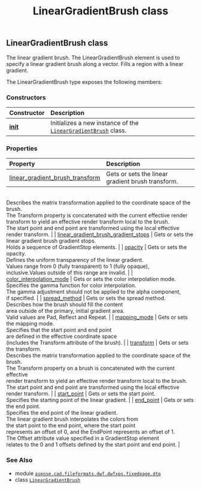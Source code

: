 ﻿---
title: LinearGradientBrush class
second_title: Aspose.CAD for Python via .NET API References
description: 
type: docs
weight: 100
url: /python-net/aspose.cad.fileformats.dwf.dwfxps.fixedpage.dto/lineargradientbrush/
is_root: false
---

## LinearGradientBrush class

The linear gradient brush.
The LinearGradientBrush element is used to specify a linear gradient brush along a vector.
Fills a region with a linear gradient.



The LinearGradientBrush type exposes the following members:

### Constructors
| Constructor | Description |
| :- | :- |
| [__init__](/cad/python-net/aspose.cad.fileformats.dwf.dwfxps.fixedpage.dto/lineargradientbrush/__init__/#) | Initializes a new instance of the [`LinearGradientBrush`](/cad/python-net/aspose.cad.fileformats.dwf.dwfxps.fixedpage.dto/lineargradientbrush) class. |


### Properties
| Property | Description |
| :- | :- |
| [linear_gradient_brush_transform](/cad/python-net/aspose.cad.fileformats.dwf.dwfxps.fixedpage.dto/lineargradientbrush/linear_gradient_brush_transform) | Gets or sets the linear gradient brush transform.<br/>Describes the matrix transformation applied to the coordinate space of the brush.<br/>The Transform property is concatenated with the current effective render<br/>transform to yield an effective render transform local to the brush.<br/>The start point and end point are transformed using the local effective render transform. |
| [linear_gradient_brush_gradient_stops](/cad/python-net/aspose.cad.fileformats.dwf.dwfxps.fixedpage.dto/lineargradientbrush/linear_gradient_brush_gradient_stops) | Gets or sets the linear gradient brush gradient stops.<br/>Holds a sequence of GradientStop elements. |
| [opacity](/cad/python-net/aspose.cad.fileformats.dwf.dwfxps.fixedpage.dto/lineargradientbrush/opacity) | Gets or sets the opacity.<br/>Defines the uniform transparency of the linear gradient.<br/>Values range from 0 (fully transparent) to 1 (fully opaque),<br/>inclusive.Values outside of this range are invalid. |
| [color_interpolation_mode](/cad/python-net/aspose.cad.fileformats.dwf.dwfxps.fixedpage.dto/lineargradientbrush/color_interpolation_mode) | Gets or sets the color interpolation mode.<br/>Specifies the gamma function for color interpolation.<br/>The gamma adjustment should not be applied to the alpha component,<br/>if specified. |
| [spread_method](/cad/python-net/aspose.cad.fileformats.dwf.dwfxps.fixedpage.dto/lineargradientbrush/spread_method) | Gets or sets the spread method.<br/>Describes how the brush should fill the content<br/>area outside of the primary, initial gradient area.<br/>Valid values are Pad, Reflect and Repeat. |
| [mapping_mode](/cad/python-net/aspose.cad.fileformats.dwf.dwfxps.fixedpage.dto/lineargradientbrush/mapping_mode) | Gets or sets the mapping mode.<br/>Specifies that the start point and end point<br/>are defined in the effective coordinate space<br/>(includes the Transform attribute of the brush). |
| [transform](/cad/python-net/aspose.cad.fileformats.dwf.dwfxps.fixedpage.dto/lineargradientbrush/transform) | Gets or sets the transform.<br/>Describes the matrix transformation applied to the coordinate space of the brush.<br/>The Transform property on a brush is concatenated with the current effective<br/>render transform to yield an effective render transform local to the brush.<br/>The start point and end point are transformed using the local effective render transform. |
| [start_point](/cad/python-net/aspose.cad.fileformats.dwf.dwfxps.fixedpage.dto/lineargradientbrush/start_point) | Gets or sets the start point.<br/>Specifies the starting point of the linear gradient. |
| [end_point](/cad/python-net/aspose.cad.fileformats.dwf.dwfxps.fixedpage.dto/lineargradientbrush/end_point) | Gets or sets the end point.<br/>Specifies the end point of the linear gradient.<br/>The linear gradient brush interpolates the colors from<br/>the start point to the end point, where the start point<br/>represents an offset of 0, and the EndPoint represents an offset of 1.<br/>The Offset attribute value specified in a GradientStop element<br/>relates to the 0 and 1 offsets defined by the start point and end point. |



### See Also
* module [`aspose.cad.fileformats.dwf.dwfxps.fixedpage.dto`](..)
* class [`LinearGradientBrush`](/cad/python-net/aspose.cad.fileformats.dwf.dwfxps.fixedpage.dto/lineargradientbrush)
